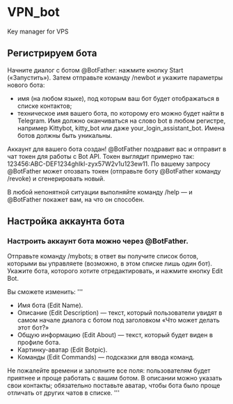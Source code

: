 # VPN_bot
Key manager for VPS


## Регистрируем бота
Начните диалог с ботом @BotFather: нажмите кнопку Start («Запустить»). Затем отправьте команду /newbot и укажите параметры нового бота:
 - имя (на любом языке), под которым ваш бот будет отображаться в списке контактов;
 - техническое имя вашего бота, по которому его можно будет найти в Telegram. Имя должно оканчиваться на слово bot в любом регистре, например Kittybot, kitty_bot или даже your_login_assistant_bot. Имена ботов должны быть уникальны.

Аккаунт для вашего бота создан! @BotFather поздравит вас и отправит в чат токен для работы с Bot API. Токен выглядит примерно так: 123456:ABC-DEF1234ghIkl-zyx57W2v1u123ew11.
По вашему запросу @BotFather может отозвать токен (отправьте боту @BotFather команду /revoke) и сгенерировать новый.

В любой непонятной ситуации выполняйте команду /help — и @BotFather покажет вам, на что он способен.

## Настройка аккаунта бота
### Настроить аккаунт бота можно через @BotFather. 

Отправьте команду /mybots; в ответ вы получите список ботов, которыми вы управляете (возможно, в этом списке лишь один бот). Укажите бота, которого хотите отредактировать, и нажмите кнопку Edit Bot. 

Вы сможете изменить:
'''
 - Имя бота (Edit Name).
 - Описание (Edit Description) — текст, который пользователи увидят в самом начале диалога с ботом под заголовком «Что может делать этот бот?»
 - Общую информацию (Edit About) — текст, который будет виден в профиле бота.
 - Картинку-аватар (Edit Botpic).
 - Команды (Edit Commands) — подсказки для ввода команд.

Не пожалейте времени и заполните все поля: пользователям будет приятнее и проще работать с вашим ботом. В описании можно указать свои контакты; обязательно поставьте аватар, чтобы бота было проще отличать от других чатов в списке.
'''
